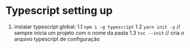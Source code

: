 # Typescript setting up

1. instalar typescript global:
    1.1 `npm i -g typescript`
    1.2 `yarn init -y`  // sempre inicia um projeto com o nome da pasta
    1.3 `tsc --init` // cria o arquivo typescript de configuração